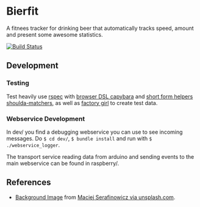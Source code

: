 
# Bierfit

A fitnees tracker for drinking beer that automatically tracks speed, amount and present some awesome statistics.

[![Build Status](https://travis-ci.org/unused/bierfit.svg?branch=master)](https://travis-ci.org/unused/bierfit)

## Development

### Testing

Test heavily use [rspec](https://relishapp.com/rspec/) with [browser DSL capybara](https://github.com/jnicklas/capybara#using-capybara-with-rspec) and [short form helpers shoulda-matchers](https://github.com/thoughtbot/shoulda-matchers), as well as [factory girl](https://github.com/thoughtbot/factory_girl/blob/master/GETTING_STARTED.md) to create test data.

### Webservice Development

In dev/ you find a debugging webservice you can use to see incoming messages. Do `$ cd dev/`, `$ bundle install` and run with `$ ./webservice_logger`.

The transport service reading data from arduino and sending events to the main webservice can be found in raspberry/.

## References

- [Background Image](/app/assets/images/background.jpg) from [Maciej Serafinowicz via unsplash.com](https://unsplash.com/photos/BC49M6wl--8).
